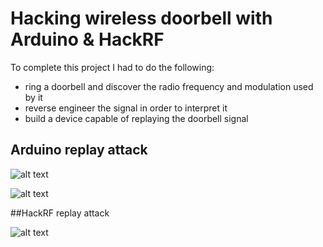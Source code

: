 # Hacking wireless doorbell with Arduino & HackRF

To complete this project I had to do the following:
- ring a doorbell and discover the radio frequency and modulation used by it
- reverse engineer the signal in order to interpret it
- build a device capable of replaying the doorbell signal 

## Arduino replay attack

![alt text](http://url/to/img.png)


![alt text](http://url/to/img.png)

##HackRF replay attack

![alt text](http://url/to/img.png)


